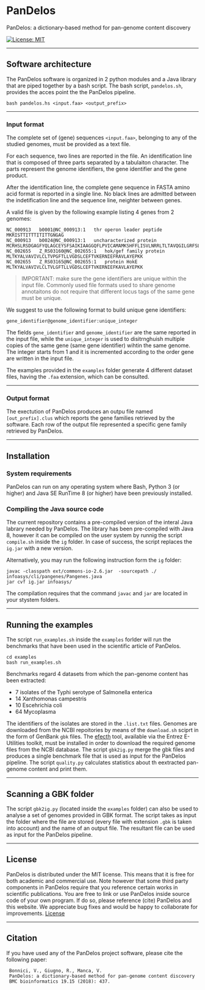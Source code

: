 # PanDelos
PanDelos: a dictionary-based method for pan-genome content discovery

[![License: MIT](https://img.shields.io/badge/License-MIT-yellow.svg)](https://opensource.org/licenses/MIT) [](#lang-en)

<hr />

## Software architecture
The PanDelos software is organized in 2 python modules and a Java library that are piped together by a bash script.
The bash script, `pandelos.sh`, provides the acces point the the PanDelos pipeline.

```
bash pandelos.hs <input.faa> <output_prefix>
```

<hr />

### Input format

The complete set of (gene) sequences `<input.faa>`, belonging to any of the studied genomes, must be provided as a text file.


For each sequence, two lines are reported in the file. An identification line that is composed of three parts separated by a tabulaiton character. The parts represent the genome identifiers, the gene identifier and the gene product. 

After the identification line, the complete gene sequence in FASTA amino acid format is reported in a single line. No black lines are admitted between the indetification line and the sequence line, neighter between genes.

A valid file is given by the following example listing 4 genes from 2 genomes:
```
NC_000913	b0001@NC_000913:1	thr operon leader peptide
MKRISTTITTTITITTGNGAG
NC_000913	b0024@NC_000913:1	uncharacterized protein
MCRHSLRSDGAGFYQLAGCEYSFSAIKIAAGGQFLPVICAMAMKSHFFLISVLNRRLTLTAVQGILGRFSLF
NC_002655	Z_RS03160@NC_002655:1	hok/gef family protein
MLTKYALVAVIVLCLTVPGFTLLVGDSLCEFTVKERNIEFRAVLAYEPKK
NC_002655	Z_RS03165@NC_002655:1	protein HokE
MLTKYALVAVIVLCLTVLGFTLLVGDSLCEFTVKERNIEFKAVLAYEPKK
```
> IMPORTANT: make sure the gene identifiers are unique within the input file. Commonly used file formats used to share genome annotaitons do not require that different locus tags of the same gene must be unique.

We suggest to use the following format to build unique gene identifiers:
```
gene_identifier@genome_identifier:unique_integer
```
The fields `gene_identifier` and `genome_identifier` are the same reported in the input file, while the `unique_integer` is used to disitrnghuish multiple copies of the same gene (same gene identifier) wihtin the same genome. The integer starts from 1 and it is incremented according to the order gene are written in the input file.


The examples provided in the `examples` folder generate 4 different dataset files, having the `.faa` extension, which can be consulted.

<hr />

### Output format
The exectution of PanDelos produces an outpu file named `[out_prefix].clus` which reports the gene families retrieved by the software.
Each row of the output file represented a specific gene family retrieved by PanDelos.

<hr />

## Installation
### System requirements
PanDelos can run on any operating system where Bash, Python 3 (or higher) and Java SE RunTime 8 (or higher) have been previously installed.

### Compiling the Java source code
The current repository contains a pre-compiled version of the interal Java labrary needed by PanDelos. The library has been pre-compiled with Java 8, however it can be compiled on the user system by runnig the script `compile.sh` inside the `ig` folder. In case of success, the script replaces the `ig.jar` with a new version. 

Alternatively, you may run the following instruction form the `ig` folder:

```
javac -classpath ext/commons-io-2.6.jar  -sourcepath ./ infoasys/cli/pangenes/Pangenes.java
jar cvf ig.jar infoasys/
```
The compilation requires that the command `javac` and `jar` are located in your stystem folders.

<hr />

## Running the examples
The script `run_examples.sh` inside the `examples` forlder will run the benchmarks that have been used in the scientific article of PanDelos.

```
cd examples
bash run_examples.sh
```

Benchmarks regard 4 datasets from which the pan-genome content has been extracted:
* 7 isolates of the Typhi serotype of Salmonella enterica 
* 14 Xanthomonas campestris
* 10 Escehrichia coli
* 64 Mycoplasma

The identifiers of the isolates are stored in the `.list.txt` files.
Genomes are downloaded from the NCBI repoitories by means of the `download.sh` sciprt in the form of GenBank `gbk` files.
The [efecth](https://www.ncbi.nlm.nih.gov/books/NBK179288/) tool, available via the Entrez E-Utilities toolkit, must be installed in order to download the required genome files from the NCBI database.
The script `gbk2ig.py` merge the gbk files and produces a single benchmark file that is used as input for the PanDelos pipeline.
The script `quality.py` calculates statistics about th eextracted pan-genome content and print them.

<hr />

## Scanning a GBK folder
The script `gbk2ig.py` (located inside the `examples` folder) can also be used to analyse a set of genomes provided in GBK format. The script takes as input the folder where the file are stored (every file with extension `.gbk` is taken into account) and the name of an output file. The resultant file can be used as input for the PanDelos pipeline.

<hr />

## License
PanDelos is distributed under the MIT license. This means that it is free for both academic and commercial use. Note however that some third party components in PanDelos require that you reference certain works in scientific publications.
You are free to link or use PanDelos inside source code of your own program. If do so, please reference (cite) PanDelos and this website. We appreciate bug fixes and would be happy to collaborate for improvements. 
[License](https://raw.githubusercontent.com/GiugnoLab/PanDelos/master/LICENSE)

<hr />

## Citation
If you have used any of the PanDelos project software, please cite the following paper:

     Bonnici, V., Giugno, R., Manca, V.
     PanDelos: a dictionary-based method for pan-genome content discovery
     BMC bioinformatics 19.15 (2018): 437.
